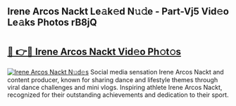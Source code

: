 ## Irene Arcos Nackt Le𝚊k𝚎d N𝚞𝚍e - Part-Vj5 Vid𝚎o Le𝚊ks Photos rB8jQ

# <h2><a href="http://fb3edj.evod.top/?m=Irene+Arcos+Nackt">🔗 👉🔴 Irene Arcos Nackt Vid𝚎o Ph𝚘t𝚘s</a></h2>

[![Irene Arcos Nackt N𝚞d𝚎s](https://i.imgur.com/8V9OHl7.gif)](http://fb3edj.evod.top/?m=Irene+Arcos+Nackt)
Social media sensation Irene Arcos Nackt and content producer, known for sharing dance and lifestyle themes through viral dance challenges and mini vlogs. Inspiring athlete Irene Arcos Nackt, recognized for their outstanding achievements and dedication to their sport. 
